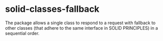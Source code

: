 # solid-classes-fallback
The package allows a single class to respond to a request with fallback to other classes (that adhere to the same interface in SOLID PRINCIPLES)  in a sequential order.
